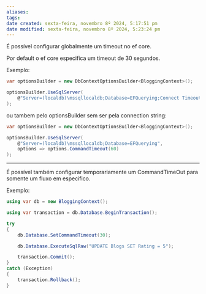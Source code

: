 ```yaml
---
aliases: 
tags: 
date created: sexta-feira, novembro 8º 2024, 5:17:51 pm
date modified: sexta-feira, novembro 8º 2024, 5:23:24 pm
---
```

É possível configurar globalmente um timeout no ef core.

Por default o ef core especifica um timeout de 30 segundos.

Exemplo:

```csharp
var optionsBuilder = new DbContextOptionsBuilder<BloggingContext>();

optionsBuilder.UseSqlServer(
    @"Server=(localdb)\mssqllocaldb;Database=EFQuerying;Connect Timeout=30"
);
```

ou tambem pelo optionsBuilder sem ser pela connection string:

```csharp
var optionsBuilder = new DbContextOptionsBuilder<BloggingContext>();

optionsBuilder.UseSqlServer(
    @"Server=(localdb)\mssqllocaldb;Database=EFQuerying",
    options => options.CommandTimeout(60)
);
```

---

É possível também configurar temporariamente um CommandTimeOut para somente um fluxo em especifico.

Exemplo:

```csharp
using var db = new BloggingContext();

using var transaction = db.Database.BeginTransaction();

try
{
    db.Database.SetCommandTimeout(30);

    db.Database.ExecuteSqlRaw("UPDATE Blogs SET Rating = 5");

    transaction.Commit();
}
catch (Exception)
{
    transaction.Rollback();
}
```

